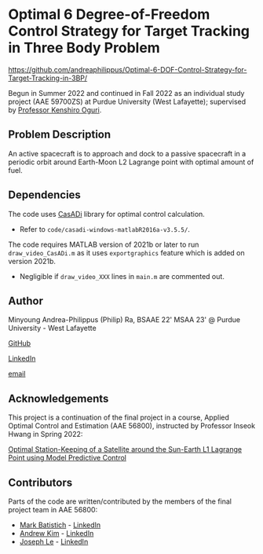 # Optimal 6 Degree-of-Freedom Control Strategy for Target Tracking in Three Body Problem

https://github.com/andreaphilippus/Optimal-6-DOF-Control-Strategy-for-Target-Tracking-in-3BP/

Begun in Summer 2022 and continued in Fall 2022 as an individual study project (AAE 59700ZS) at Purdue University (West Lafayette); supervised by [Professor Kenshiro Oguri](koguri@purdue.edu).

## Problem Description

An active spacecraft is to approach and dock to a passive spacecraft in a periodic orbit around Earth-Moon L2 Lagrange point with optimal amount of fuel.

## Dependencies

The code uses [CasADi](https://web.casadi.org/) library for optimal control calculation.
* Refer to ```code/casadi-windows-matlabR2016a-v3.5.5/```.

The code requires MATLAB version of 2021b or later to run ```draw_video_CasADi.m``` as it uses ```exportgraphics``` feature which is added on version 2021b. 
* Negligible if ```draw_video_XXX``` lines in ```main.m``` are commented out.

## Author

Minyoung Andrea-Philippus (Philip) Ra, BSAAE 22' MSAA 23' @ Purdue University - West Lafayette

[GitHub](https://github.com/andreaphilippus/)

[LinkedIn](https://www.linkedin.com/in/philipra/)

[email](mra@purdue.edu)

## Acknowledgements

This project is a continuation of the final project in a course, Applied Optimal Control and Estimation (AAE 56800), instructed by Professor Inseok Hwang in Spring 2022:

[Optimal Station-Keeping of a Satellite around the Sun-Earth L1 Lagrange Point using Model Predictive Control](https://github.com/andreaphilippus/Sp22AAE568T3FinalProject)



## Contributors

Parts of the code are written/contributed by the members of the final project team in AAE 56800:

* [Mark Batistich](https://github.com/MarkBatistich) 	- [LinkedIn](https://www.linkedin.com/in/mark-batistich/)
* [Andrew Kim](https://github.com/akimb) 		- [LinkedIn](https://www.linkedin.com/in/andrewkim101/)
* [Joseph Le](https://github.com/josephtule) 		- [LinkedIn](https://www.linkedin.com/in/joseph-le-844823170/)
